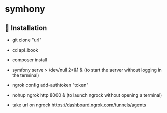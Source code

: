 # symhony

## 📝 Installation  

- git clone "url"
- cd api_book
- composer install
- symfony serve > /dev/null 2>&1 &  (to start the server without logging in the terminal)
- ngrok config add-authtoken "token"
- nohup ngrok http 8000 & (to launch ngrock without opening a terminal)

- take url on ngrock https://dashboard.ngrok.com/tunnels/agents
